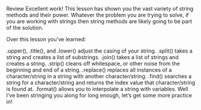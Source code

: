 Review
Excellent work! This lesson has shown you the vast variety of string methods and their power. Whatever the problem you are trying to solve, if you are working with strings then string methods are likely going to be part of the solution.

Over this lesson you’ve learned:

.upper(), .title(), and .lower() adjust the casing of your string.
.split() takes a string and creates a list of substrings.
.join() takes a list of strings and creates a string.
.strip() cleans off whitespace, or other noise from the beginning and end of a string.
.replace() replaces all instances of a character/string in a string with another character/string.
.find() searches a string for a character/string and returns the index value that character/string is found at.
.format() allows you to interpolate a string with variables.
Well I’ve been stringing you along for long enough, let’s get some more practice in!

